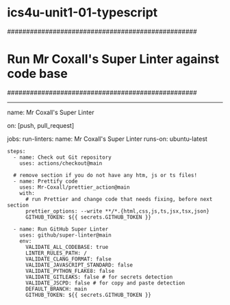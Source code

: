 # ics4u-unit1-01-typescript

##################################################
# Run Mr Coxall's Super Linter against code base #
##################################################

---
name: Mr Coxall's Super Linter

on: [push, pull_request]

jobs:
  run-linters:
    name: Mr Coxall's Super Linter
    runs-on: ubuntu-latest
    
    steps:
      - name: Check out Git repository
        uses: actions/checkout@main

      # remove section if you do not have any htm, js or ts files!
      - name: Prettify code
        uses: Mr-Coxall/prettier_action@main
        with:
          # run Prettier and change code that needs fixing, before next section
          prettier_options: --write **/*.{html,css,js,ts,jsx,tsx,json}
          GITHUB_TOKEN: ${{ secrets.GITHUB_TOKEN }}

      - name: Run GitHub Super Linter
        uses: github/super-linter@main
        env:
          VALIDATE_ALL_CODEBASE: true
          LINTER_RULES_PATH: /
          VALIDATE_CLANG_FORMAT: false
          VALIDATE_JAVASCRIPT_STANDARD: false
          VALIDATE_PYTHON_FLAKE8: false
          VALIDATE_GITLEAKS: false # for secrets detection
          VALIDATE_JSCPD: false # for copy and paste detection
          DEFAULT_BRANCH: main
          GITHUB_TOKEN: ${{ secrets.GITHUB_TOKEN }}
